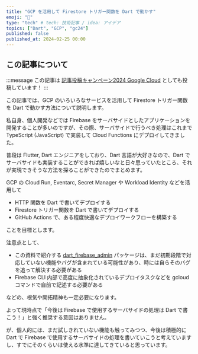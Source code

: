 ```yaml
---
title: "GCP を活用して Firestore トリガー関数を Dart で動かす"
emoji: "🎯"
type: "tech" # tech: 技術記事 / idea: アイデア
topics: ["Dart", "GCP", "gc24"]
published: false
published_at: 2024-02-25 00:00
---
```


## この記事について

:::message
この記事は [記事投稿キャンペーン2024 Google Cloud](https://zenn.dev/topics/gc24) としても投稿しています！
:::

この記事では、GCP のいろいろなサービスを活用して Firestore トリガー関数を Dart で動かす方法について説明します。

私自身、個人開発などでは Firebase をサーバサイドとしたアプリケーションを開発することが多いのですが、その際、サーバサイドで行うべき処理はこれまで TypeScript (JavaScript) で実装して Cloud Functions にデプロイしてきました。

普段は Flutter, Dart エンジニアをしており、Dart 言語が大好きなので、Dart でサーバサイドも実装することができれば嬉しいなと日々思っていたところ、それが実現できそうな方法を探ることができたのでまとめます。

GCP の Cloud Run, Eventarc, Secret Manager や Workload Identity などを活用して

- HTTP 関数を Dart で書いてデプロイする
- Firestore トリガー関数を Dart で書いてデプロイする
- GitHub Actions で、ある程度快適なデプロイワークフローを構築する

ことを目標とします。

注意点として、

- この資料で紹介する [dart_firebase_admin](https://pub.dev/packages/dart_firebase_admin) パッケージは、まだ初期段階で対応していない機能やバグが含まれている可能性があり、時には自らそのバグを追って解決する必要がある
- Firebase CLI 内部で高度に抽象化されているデプロイタスクなどを gcloud コマンドで自前で記述する必要がある

などの、根気や開拓精神も一定必要になります。

よって現時点で「今後は Firebase で使用するサーバサイドの処理は Dart で書こう！」と強く推奨する意図はありません。

が、個人的には、まだ試しきれていない機能も触ってみつつ、今後は積極的に Dart で Firebase で使用するサーバサイドの処理を書いていこうと考えていますし、すでにそのくらいは使える水準に達してきていると思っています。

